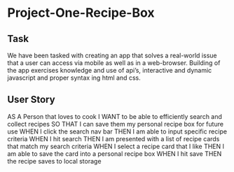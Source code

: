 # Project-One-Recipe-Box

## Task
We have been tasked with creating an app that solves a real-world issue that a user can access via mobile as well as in a web-browser. Building of the app exercises knowledge and use of api’s, interactive and dynamic javascript and proper syntax ing html and css.


## User Story
AS A Person that loves to cook
I WANT to be able to efficiently search and collect recipes
SO THAT I can save them my personal recipe box for future use
WHEN I click the search nav bar
THEN I am able to input specific recipe criteria
WHEN I hit search
THEN I am presented with a list of recipe cards that match my search criteria
WHEN I select a recipe card that I like
THEN I am able to save the card into a personal recipe box
WHEN I hit save
THEN the recipe saves to local storage
